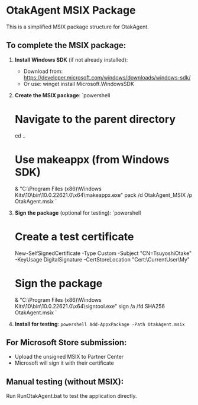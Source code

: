 ﻿# OtakAgent MSIX Package

This is a simplified MSIX package structure for OtakAgent.

## To complete the MSIX package:

1. **Install Windows SDK** (if not already installed):
   - Download from: https://developer.microsoft.com/windows/downloads/windows-sdk/
   - Or use: winget install Microsoft.WindowsSDK

2. **Create the MSIX package**:
   `powershell
   # Navigate to the parent directory
   cd ..

   # Use makeappx (from Windows SDK)
   & "C:\Program Files (x86)\Windows Kits\10\bin\10.0.22621.0\x64\makeappx.exe" pack /d OtakAgent_MSIX /p OtakAgent.msix
   `

3. **Sign the package** (optional for testing):
   `powershell
   # Create a test certificate
   New-SelfSignedCertificate -Type Custom -Subject "CN=TsuyoshiOtake" -KeyUsage DigitalSignature -CertStoreLocation "Cert:\CurrentUser\My"

   # Sign the package
   & "C:\Program Files (x86)\Windows Kits\10\bin\10.0.22621.0\x64\signtool.exe" sign /a /fd SHA256 OtakAgent.msix
   `

4. **Install for testing**:
   `powershell
   Add-AppxPackage -Path OtakAgent.msix
   `

## For Microsoft Store submission:
- Upload the unsigned MSIX to Partner Center
- Microsoft will sign it with their certificate

## Manual testing (without MSIX):
Run RunOtakAgent.bat to test the application directly.
